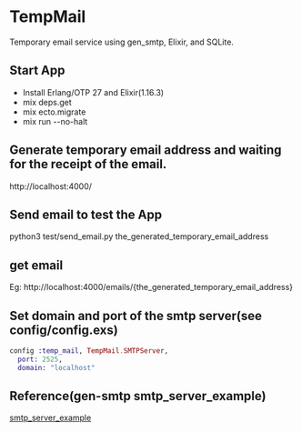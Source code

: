 # TempMail
Temporary email service using gen_smtp, Elixir, and SQLite.

## Start App
- Install Erlang/OTP 27 and Elixir(1.16.3)
- mix deps.get
- mix ecto.migrate
- mix run --no-halt

## Generate temporary email address and waiting for the receipt of the email. 
http://localhost:4000/

## Send email to test the App
python3 test/send_email.py the_generated_temporary_email_address

## get email
Eg: http://localhost:4000/emails/{the_generated_temporary_email_address}

## Set domain and port of the smtp server(see config/config.exs)

```exs
config :temp_mail, TempMail.SMTPServer,
  port: 2525,
  domain: "localhost"
```

## Reference(gen-smtp  smtp_server_example)
[smtp_server_example](https://github.com/gen-smtp/gen_smtp/blob/1.2.0/src/smtp_server_example.erl)
